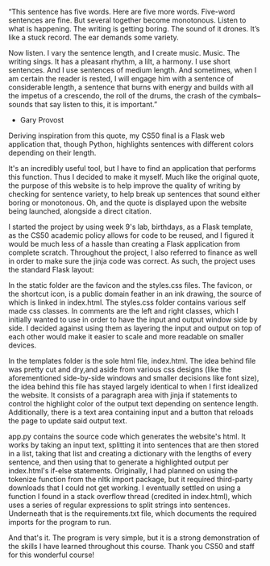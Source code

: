 “This sentence has five words. Here are five more words. 
Five-word sentences are fine. But several together become monotonous. 
Listen to what is happening. The writing is getting boring. 
The sound of it drones. It’s like a stuck record. The ear demands some variety. 

Now listen. I vary the sentence length, and I create music. Music.
The writing sings. It has a pleasant rhythm, a lilt, a harmony.
I use short sentences. And I use sentences of medium length. 
And sometimes, when I am certain the reader is rested, I will engage him with a sentence of considerable length,
a sentence that burns with energy and builds with all the impetus of a crescendo, 
the roll of the drums, the crash of the cymbals–sounds that say listen to this, it is important.”
- Gary Provost

Deriving inspiration from this quote, my CS50 final is a Flask web application that,
though Python, highlights sentences with different colors depending on their length.

It's an incredibly useful tool, but I have to find an application that performs this function.
Thus I decided to make it myself. Much like the original quote,
the purpose of this website is to help improve the quality of writing by checking for sentence variety,
to help break up sentences that sound either boring or monotonous.
Oh, and the quote is displayed upon the website being launched, alongside a direct citation.

I started the project by using week 9's lab, birthdays, as a Flask template,
as the CS50 academic policy allows for code to be reused,
and I figured it would be much less of a hassle than creating a Flask application from complete scratch.
Throughout the project, I also referred to finance as well in order to make sure the jinja code was correct.
As such, the project uses the standard Flask layout:

In the static folder are the favicon and the styles.css files.
The favicon, or the shortcut icon, is a public domain feather in an ink drawing, the source of which is linked in index.html.
The styles.css folder contains various self made css classes.
In comments are the left and right classes, which I initially wanted to use in order to have the input and output window side by side.
I decided against using them as layering the input and output on top of each other would make it easier to scale and more readable on smaller devices.

In the templates folder is the sole html file, index.html.
The idea behind file was pretty cut and dry,and aside from various css designs (like the aforementioned side-by-side windows and smaller decisions like font size),
the idea behind this file has stayed largely identical to when I first idealized the website.
It consists of a paragraph area with jinja if statements to control the highlight color of the output text depending on sentence length.
Additionally, there is a text area containing input and a button that reloads the page to update said output text.

app.py contains the source code which generates the website's html.
It works by taking an input text, splitting it into sentences that are then stored in a list,
taking that list and creating a dictionary with the lengths of every sentence,
and then using that to generate a highlighted output per index.html's if-else statements.
Originally, I had planned on using the tokenize function from the nltk import package,
but it required third-party downloads that I could not get working.
I eventually settled on using a function I found in a stack overflow thread (credited in index.html),
which uses a series of regular expressions to split strings into sentences.
Underneath that is the requirements.txt file, which documents the required imports for the program to run.

And that's it. The program is very simple, but it is a strong demonstration of the skills I have learned throughout this course. Thank you CS50 and staff for this wonderful course!
